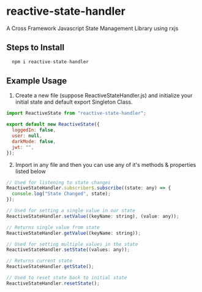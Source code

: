 # reactive-state-handler

A Cross Framework Javascript State Management Library using rxjs

## Steps to Install

```javascript
  npm i reactive-state-handler
```

## Example Usage

1. Create a new file (suppose ReactiveStateHandler.js) and initialize your initial state and default export Singleton Class.

```javascript
import ReactiveState from "reactive-state-handler";

export default new ReactiveState({
  loggedIn: false,
  user: null,
  darkMode: false,
  jwt: "",
});
```

2. Import in any file and then you can use any of it's methods & properties listed below

```javascript
// Used for listening to state changes
ReactiveStateHandler.subscriber$.subscribe((state: any) => {
  console.log("State Changed", state);
});

// Used for setting a single value in our state
ReactiveStateHandler.setValue((keyName: string), (value: any));

// Returns single value from state
ReactiveStateHandler.getValue((keyName: string));

// Used for setting multiple values in the state
ReactiveStateHandler.setState((values: any));

// Returns current state
ReactiveStateHandler.getState();

// Used to reset state back to initial state
ReactiveStateHandler.resetState();
```
